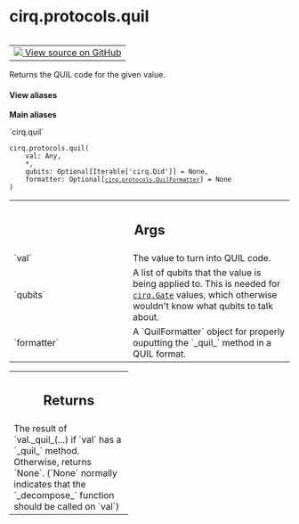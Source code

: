 <div itemscope itemtype="http://developers.google.com/ReferenceObject">
<meta itemprop="name" content="cirq.protocols.quil" />
<meta itemprop="path" content="Stable" />
</div>

# cirq.protocols.quil

<!-- Insert buttons and diff -->

<table class="tfo-notebook-buttons tfo-api" align="left">

<td>
  <a target="_blank" href="https://github.com/quantumlib/cirq/tree/master/cirq/protocols/quil.py">
    <img src="https://www.tensorflow.org/images/GitHub-Mark-32px.png" />
    View source on GitHub
  </a>
</td>
</table>



Returns the QUIL code for the given value.

<section class="expandable">
  <h4 class="showalways">View aliases</h4>
  <p>
<b>Main aliases</b>
<p>`cirq.quil`</p>
</p>
</section>

<pre class="devsite-click-to-copy prettyprint lang-py tfo-signature-link">
<code>cirq.protocols.quil(
    val: Any,
    *,
    qubits: Optional[Iterable['cirq.Qid']] = None,
    formatter: Optional[<a href="../../cirq/protocols/QuilFormatter.md"><code>cirq.protocols.QuilFormatter</code></a>] = None
)
</code></pre>



<!-- Placeholder for "Used in" -->


<!-- Tabular view -->
 <table class="responsive fixed orange">
<colgroup><col width="214px"><col></colgroup>
<tr><th colspan="2"><h2 class="add-link">Args</h2></th></tr>

<tr>
<td>
`val`
</td>
<td>
The value to turn into QUIL code.
</td>
</tr><tr>
<td>
`qubits`
</td>
<td>
A list of qubits that the value is being applied to. This is
needed for <a href="../../cirq/ops/Gate.md"><code>cirq.Gate</code></a> values, which otherwise wouldn't know what
qubits to talk about.
</td>
</tr><tr>
<td>
`formatter`
</td>
<td>
A `QuilFormatter` object for properly ouputting the `_quil_`
method in a QUIL format.
</td>
</tr>
</table>



<!-- Tabular view -->
 <table class="responsive fixed orange">
<colgroup><col width="214px"><col></colgroup>
<tr><th colspan="2"><h2 class="add-link">Returns</h2></th></tr>
<tr class="alt">
<td colspan="2">
The result of `val._quil_(...) if `val` has a `_quil_` method.
Otherwise, returns `None`. (`None` normally indicates that the
`_decompose_` function should be called on `val`)
</td>
</tr>

</table>

